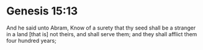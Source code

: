 # Genesis 15:13

And he said unto Abram, Know of a surety that thy seed shall be a stranger in a land [that is] not theirs, and shall serve them; and they shall afflict them four hundred years;